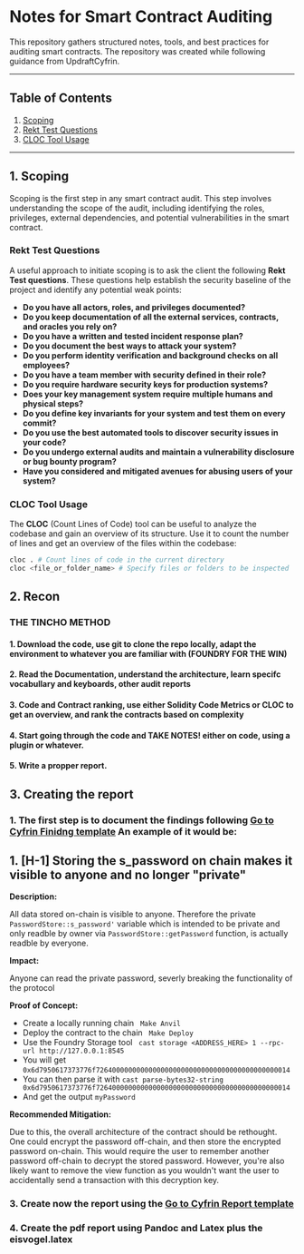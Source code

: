 # Notes for Smart Contract Auditing

This repository gathers structured notes, tools, and best practices for auditing smart contracts. The repository was created while following guidance from UpdraftCyfrin.

---

## Table of Contents
1. [Scoping](#1-scoping)
2. [Rekt Test Questions](#rekt-test-questions)
3. [CLOC Tool Usage](#cloc-tool-usage)

---

## 1. Scoping

Scoping is the first step in any smart contract audit. This step involves understanding the scope of the audit, including identifying the roles, privileges, external dependencies, and potential vulnerabilities in the smart contract.

### Rekt Test Questions

A useful approach to initiate scoping is to ask the client the following **Rekt Test questions**. These questions help establish the security baseline of the project and identify any potential weak points:

- **Do you have all actors, roles, and privileges documented?**
- **Do you keep documentation of all the external services, contracts, and oracles you rely on?**
- **Do you have a written and tested incident response plan?**
- **Do you document the best ways to attack your system?**
- **Do you perform identity verification and background checks on all employees?**
- **Do you have a team member with security defined in their role?**
- **Do you require hardware security keys for production systems?**
- **Does your key management system require multiple humans and physical steps?**
- **Do you define key invariants for your system and test them on every commit?**
- **Do you use the best automated tools to discover security issues in your code?**
- **Do you undergo external audits and maintain a vulnerability disclosure or bug bounty program?**
- **Have you considered and mitigated avenues for abusing users of your system?**

### CLOC Tool Usage

The **CLOC** (Count Lines of Code) tool can be useful to analyze the codebase and gain an overview of its structure. Use it to count the number of lines and get an overview of the files within the codebase:

```bash
cloc . # Count lines of code in the current directory
cloc <file_or_folder_name> # Specify files or folders to be inspected
````
## 2. Recon

### THE TINCHO METHOD
#### 1. Download the code, use git to clone the repo locally, adapt the environment to whatever you are familiar with (FOUNDRY FOR THE WIN)
#### 2. Read the Documentation, understand the architecture, learn specifc vocabullary and keyboards, other audit reports
#### 3. Code and Contract ranking, use either Solidity Code Metrics or CLOC to get an overview, and rank the contracts based on complexity
#### 4. Start going through the code and TAKE NOTES! either on code, using a plugin or whatever.
#### 5. Write a propper report. 

## 3. Creating the report

### 1. The first step is to document the findings following [Go to Cyfrin Finidng template](CyfrinFindingLayout.md) An example of it would be:
## 1. [H-1] Storing the s_password on chain  makes it visible to anyone and no longer "private"

**Description:**

All data stored on-chain is visible to anyone. Therefore the private `PasswordStore::s_password'` variable which is intended to be private and only readble by owner via `PasswordStore::getPassword` function, is actually readble by everyone.

**Impact:**

 Anyone can read the private password, severly breaking  the functionality of the protocol


**Proof of Concept:**

- Create a locally running chain
`` Make Anvil``
- Deploy the contract to the chain
`` Make Deploy``
- Use the Foundry Storage tool
`` cast storage <ADDRESS_HERE> 1 --rpc-url http://127.0.0.1:8545``
- You will get 
``0x6d7950617373776f726400000000000000000000000000000000000000000014``
- You can then parse it with
``cast parse-bytes32-string 0x6d7950617373776f726400000000000000000000000000000000000000000014``
- And get the output
``myPassword``

**Recommended Mitigation:** 

Due to this, the overall architecture of the contract should be rethought. One could encrypt the password off-chain, and then store the encrypted password on-chain. This would require the user to remember another password off-chain to decrypt the stored password. However, you're also likely want to remove the view function as you wouldn't want the user to accidentally send a transaction with this decryption key.

### 3. Create now the report using the [Go to Cyfrin Report template](report_exmaple.md)

### 4. Create the pdf report using Pandoc and Latex plus the eisvogel.latex


